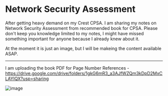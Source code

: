 # Network Security Assessment
After getting heavy demand on my Crest CPSA. I am sharing my notes on Network Security Assessment from recommended book for CPSA. Please don't keep you knowledge limited to my notes, I might have missed something important for anyone because I already knew about it. 

At the moment it is just an image, but I will be makeing the content available ASAP.

----------------

I am uploading the book PDF for Page Number References - https://drive.google.com/drive/folders/1gkG6mR3_a3AJfWZQm3kDpD2MxCLAYlQX?usp=sharing



![image](https://github.com/ahrixia/Crest_CPSA/assets/35935843/8b4fbf6f-aadc-4651-97b5-9feec1a87fcc)
